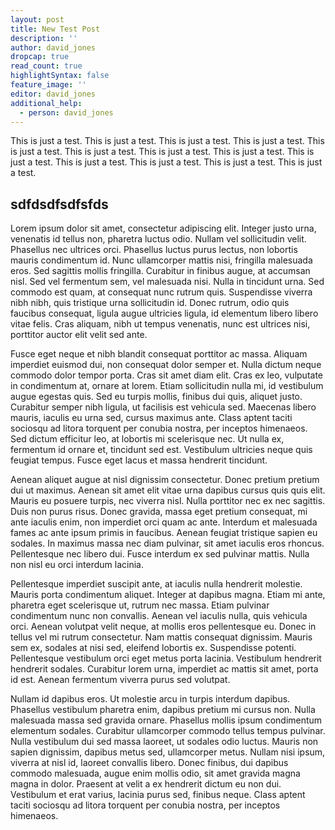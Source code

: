 ```yaml
---
layout: post
title: New Test Post
description: ''
author: david_jones
dropcap: true
read_count: true
highlightSyntax: false
feature_image: ''
editor: david_jones
additional_help:
  - person: david_jones
---
```


This is just a test. This is just a test. This is just a test. This is just a test. This is just a test. This is just a test. This is just a test. This is just a test. This is just a test. This is just a test. This is just a test. This is just a test. This is just a test.&nbsp;

## sdfdsdfsdfsfds

Lorem ipsum dolor sit amet, consectetur adipiscing elit. Integer justo urna, venenatis id tellus non, pharetra luctus odio. Nullam vel sollicitudin velit. Phasellus nec ultrices orci. Phasellus luctus purus lectus, non lobortis mauris condimentum id. Nunc ullamcorper mattis nisi, fringilla malesuada eros. Sed sagittis mollis fringilla. Curabitur in finibus augue, at accumsan nisl. Sed vel fermentum sem, vel malesuada nisi. Nulla in tincidunt urna. Sed commodo est quam, at consequat nunc rutrum quis. Suspendisse viverra nibh nibh, quis tristique urna sollicitudin id. Donec rutrum, odio quis faucibus consequat, ligula augue ultricies ligula, id elementum libero libero vitae felis. Cras aliquam, nibh ut tempus venenatis, nunc est ultrices nisi, porttitor auctor elit velit sed ante.

Fusce eget neque et nibh blandit consequat porttitor ac massa. Aliquam imperdiet euismod dui, non consequat dolor semper et. Nulla dictum neque commodo dolor tempor porta. Cras sit amet diam elit. Cras ex leo, vulputate in condimentum at, ornare at lorem. Etiam sollicitudin nulla mi, id vestibulum augue egestas quis. Sed eu turpis mollis, finibus dui quis, aliquet justo. Curabitur semper nibh ligula, ut facilisis est vehicula sed. Maecenas libero mauris, iaculis eu urna sed, cursus maximus ante. Class aptent taciti sociosqu ad litora torquent per conubia nostra, per inceptos himenaeos. Sed dictum efficitur leo, at lobortis mi scelerisque nec. Ut nulla ex, fermentum id ornare et, tincidunt sed est. Vestibulum ultricies neque quis feugiat tempus. Fusce eget lacus et massa hendrerit tincidunt.

Aenean aliquet augue at nisl dignissim consectetur. Donec pretium pretium dui ut maximus. Aenean sit amet elit vitae urna dapibus cursus quis quis elit. Mauris eu posuere turpis, nec viverra nisl. Nulla porttitor nec ex nec sagittis. Duis non purus risus. Donec gravida, massa eget pretium consequat, mi ante iaculis enim, non imperdiet orci quam ac ante. Interdum et malesuada fames ac ante ipsum primis in faucibus. Aenean feugiat tristique sapien eu sodales. In maximus massa nec diam pulvinar, sit amet iaculis eros rhoncus. Pellentesque nec libero dui. Fusce interdum ex sed pulvinar mattis. Nulla non nisl eu orci interdum lacinia.

Pellentesque imperdiet suscipit ante, at iaculis nulla hendrerit molestie. Mauris porta condimentum aliquet. Integer at dapibus magna. Etiam mi ante, pharetra eget scelerisque ut, rutrum nec massa. Etiam pulvinar condimentum nunc non convallis. Aenean vel iaculis nulla, quis vehicula orci. Aenean volutpat velit neque, at mollis eros pellentesque eu. Donec in tellus vel mi rutrum consectetur. Nam mattis consequat dignissim. Mauris sem ex, sodales at nisi sed, eleifend lobortis ex. Suspendisse potenti. Pellentesque vestibulum orci eget metus porta lacinia. Vestibulum hendrerit hendrerit sodales. Curabitur lorem urna, imperdiet ac mattis sit amet, porta id est. Aenean fermentum viverra purus sed volutpat.

Nullam id dapibus eros. Ut molestie arcu in turpis interdum dapibus. Phasellus vestibulum pharetra enim, dapibus pretium mi cursus non. Nulla malesuada massa sed gravida ornare. Phasellus mollis ipsum condimentum elementum sodales. Curabitur ullamcorper commodo tellus tempus pulvinar. Nulla vestibulum dui sed massa laoreet, ut sodales odio luctus. Mauris non sapien dignissim, dapibus metus sed, ullamcorper metus. Nullam nisi ipsum, viverra at nisl id, laoreet convallis libero. Donec finibus, dui dapibus commodo malesuada, augue enim mollis odio, sit amet gravida magna magna in dolor. Praesent at velit a ex hendrerit dictum eu non dui. Vestibulum et erat varius, lacinia purus sed, finibus neque. Class aptent taciti sociosqu ad litora torquent per conubia nostra, per inceptos himenaeos.